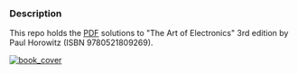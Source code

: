 ### Description
This repo holds the [PDF](https://github.com/cagiurumescu/9780521809269-Horowitz-ArtOfElectronics/tree/main/book/book.pdf) solutions to "The Art of Electronics" 3rd edition by Paul Horowitz (ISBN 9780521809269).

[![book_cover](https://images-na.ssl-images-amazon.com/images/I/51Ac62PFAJL.jpg)](https://www.amazon.com/Art-Electronics-Paul-Horowitz-ebook/dp/B01BYJO2JU)

